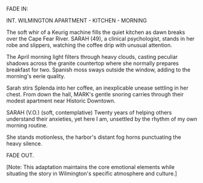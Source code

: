 FADE IN:

INT. WILMINGTON APARTMENT - KITCHEN - MORNING

The soft whir of a Keurig machine fills the quiet kitchen as dawn breaks over the Cape Fear River. SARAH (49), a clinical psychologist, stands in her robe and slippers, watching the coffee drip with unusual attention.

The April morning light filters through heavy clouds, casting peculiar shadows across the granite countertop where she normally prepares breakfast for two. Spanish moss sways outside the window, adding to the morning's eerie quality.

Sarah stirs Splenda into her coffee, an inexplicable unease settling in her chest. From down the hall, MARK's gentle snoring carries through their modest apartment near Historic Downtown.

SARAH (V.O.)
(soft, contemplative)
Twenty years of helping others understand their anxieties, yet here I am, unsettled by the rhythm of my own morning routine.

She stands motionless, the harbor's distant fog horns punctuating the heavy silence.

FADE OUT.

[Note: This adaptation maintains the core emotional elements while situating the story in Wilmington's specific atmosphere and culture.]
